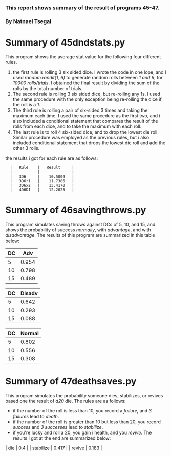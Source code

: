 ### This report shows summary of the result of programs 45-47.
### By Natnael Tsegai

# Summary of 45dndstats.py
This program shows the average stat value for the following four different rules. 
   1. the first rule is rolling 3 six sided dice. I wrote the code in one lope, and I used
      *random.randit(1, 6)* to generate random rolls between *1 and 6*, for *10000 
      rolls/trials*. I obtained the final result by dividing the sum of the rolls by the
      total number of trials.
   2. The second rule is rolling 3 six sided dice, but re-rolling any 1s. I used the same
      procedure with the only exception being re-rolling the dice if the roll is a *1*.
   3. The third rule is rolling a pair of six-sided 3 times and taking the maximum each 
      time. I used the same procedure as the first two, and i also included a conditional
      statement that compares the result of the rolls from each dice, and to take the
      maximum with each roll.
   4. The last rule is to roll 4 six-sided dice, and to drop the lowest die roll. Similar 
      procedure was employed as the previous rules, but i also included conditional 
      statement that drops the lowest die roll and add the other 3 rolls.
      
the results i got for each rule are as follows:
      
      |   Rule    |   Result     |
      | ----------| -------------|
      |   3D6     |    10.5009   |
      |   3D6r1   |    11.7386   |
      |   3D6x2   |    13.4170   |
      |   4D6D1   |    12.2025   |
      
      
# Summary of 46savingthrows.py      
This program simulates saving throws against DCs of 5, 10, and 15, and shows the probability
of success *normally*, with *advantage*, and with *disadvantage*. The results of this 
program are summarized in this table below:
   
   |   DC  |    Adv    |
   | ------| ----------|
   |   5   |    0.954  |
   |   10  |    0.798  |
   |   15  |    0.489  |

   |  DC   |   Disadv  |
   | ------| ----------|
   |   5   |    0.642  |
   |   10  |    0.293  |
   |   15  |    0.088  |
   
   |  DC   |    Normal |
   | ------| ----------|
   |   5   |    0.802  |
   |   10  |    0.556  |
   |   15  |    0.308  |
   
   
# Summary of 47deathsaves.py

This program simulates the probability someone dies, stabilizes, or revives based one the 
result of *d20* die. The rules are as follows:
  - if the number of the roll is less than 10, you record a *failure*, and *3 failures*
    lead to *death*.
  - if the number of the roll is greater than 10 but less than 20, you record *success*
    and *3 successes* lead to *stabilize*.
  - if you're lucky and roll a 20, you gain i health, and you *revive*.
The results I got at the end are summarized below:

   |    die        |   0.4    |
   |    stabilize  |   0.417  |
   |    revive     |   0.183  |

   